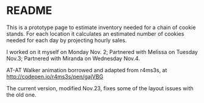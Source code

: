 # README

This is a prototype page to estimate inventory needed for a chain of cookie stands. For each location it calculates an estimated number of cookies needed for each day by projecting hourly sales.

I worked on it myself on Monday Nov. 2;
Partnered with Melissa on Tuesday Nov.3;
Partnered with Miranda on Wednesday Nov.4.

AT-AT Walker animation borrowed and adapted from r4ms3s, at http://codepen.io/r4ms3s/pen/gajVBG

The current version, modified Nov.23, fixes some of the layout issues with the old one.
